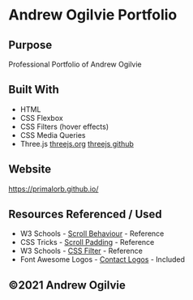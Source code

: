 # Andrew Ogilvie Portfolio

## Purpose
Professional Portfolio of Andrew Ogilvie

## Built With
* HTML
* CSS Flexbox
* CSS Filters (hover effects)
* CSS Media Queries
* Three.js [threejs.org](http://www.threejs.org) [threejs github](https://github.com/mrdoob/three.js)

## Website
https://primalorb.github.io/

## Resources Referenced / Used
* W3 Schools - [Scroll Behaviour](https://www.w3schools.com/cssref/pr_scroll-behavior.asp) - Reference
* CSS Tricks - [Scroll Padding](https://css-tricks.com/almanac/properties/s/scroll-padding) - Reference
* W3 Schools - [CSS Filter](https://www.w3schools.com/cssref/css3_pr_filter.asp) - Reference
* Font Awesome Logos - [Contact Logos](https://www.w3schools.com/icons/fontawesome_icons_intro.asp) - Included

##  ©️2021 Andrew Ogilvie
